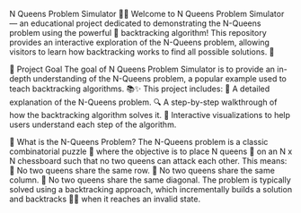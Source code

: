 N Queens Problem Simulator 🏰👑
Welcome to N Queens Problem Simulator — an educational project dedicated to demonstrating the N-Queens problem using the powerful 🧠 backtracking algorithm! This repository provides an interactive exploration of the N-Queens problem, allowing visitors to learn how backtracking works to find all possible solutions. 🎯

🚀 Project Goal
The goal of N Queens Problem Simulator is to provide an in-depth understanding of the N-Queens problem, a popular example used to teach backtracking algorithms. 📚✨
This project includes:
	📝 A detailed explanation of the N-Queens problem.
	🔍 A step-by-step walkthrough of how the backtracking algorithm solves it.
	🎨 Interactive visualizations to help users understand each step of the algorithm.

🤔 What is the N-Queens Problem?
The N-Queens problem is a classic combinatorial puzzle 🧩 where the objective is to place N queens 👸 on an N x N chessboard such that no two queens can attack each other.
This means:
  🚫 No two queens share the same row.
	🚫 No two queens share the same column.
  🚫 No two queens share the same diagonal.
The problem is typically solved using a backtracking approach, which incrementally builds a solution and backtracks 🕵️‍♂️ when it reaches an invalid state.
